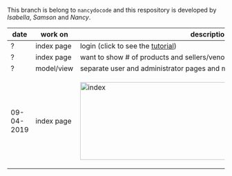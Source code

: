 This branch is belong to `nancydocode` and this respository is developed by _Isabella_, _Samson_ and _Nancy_.

 


date       | work on    | description
-----------|------------|---------------
?          | index page | login (click to see the [tutorial](https://wsvincent.com/django-user-authentication-tutorial-login-and-logout/))
?          | index page | want to show # of products and sellers/venodrs
?          | model/view | separate user and administrator pages and make login page 
09-04-2019 | index page | <p><img src="https://user-images.githubusercontent.com/30683150/64276746-aa9a9b80-cf16-11e9-87c5-0c657a42497a.png" alt="index" width="600" height="180"></p>   



        
